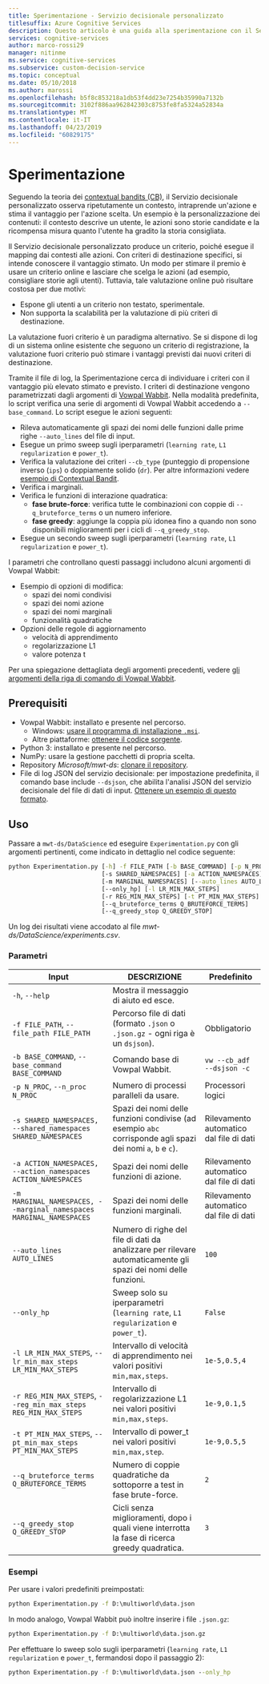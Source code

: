 ```yaml
---
title: Sperimentazione - Servizio decisionale personalizzato
titlesuffix: Azure Cognitive Services
description: Questo articolo è una guida alla sperimentazione con il Servizio decisionale personalizzato.
services: cognitive-services
author: marco-rossi29
manager: nitinme
ms.service: cognitive-services
ms.subservice: custom-decision-service
ms.topic: conceptual
ms.date: 05/10/2018
ms.author: marossi
ms.openlocfilehash: b5f8c853218a1db53f4dd23e7254b35990a7132b
ms.sourcegitcommit: 3102f886aa962842303c8753fe8fa5324a52834a
ms.translationtype: MT
ms.contentlocale: it-IT
ms.lasthandoff: 04/23/2019
ms.locfileid: "60829175"
---
```

# <a name="experimentation"></a>Sperimentazione

Seguendo la teoria dei [contextual bandits (CB)](https://www.microsoft.com/en-us/research/blog/contextual-bandit-breakthrough-enables-deeper-personalization/), il Servizio decisionale personalizzato osserva ripetutamente un contesto, intraprende un'azione e stima il vantaggio per l'azione scelta. Un esempio è la personalizzazione dei contenuti: il contesto descrive un utente, le azioni sono storie candidate e la ricompensa misura quanto l'utente ha gradito la storia consigliata.

Il Servizio decisionale personalizzato produce un criterio, poiché esegue il mapping dai contesti alle azioni. Con criteri di destinazione specifici, si intende conoscere il vantaggio stimato. Un modo per stimare il premio è usare un criterio online e lasciare che scelga le azioni (ad esempio, consigliare storie agli utenti). Tuttavia, tale valutazione online può risultare costosa per due motivi:

* Espone gli utenti a un criterio non testato, sperimentale.
* Non supporta la scalabilità per la valutazione di più criteri di destinazione.

La valutazione fuori criterio è un paradigma alternativo. Se si dispone di log di un sistema online esistente che seguono un criterio di registrazione, la valutazione fuori criterio può stimare i vantaggi previsti dai nuovi criteri di destinazione.

Tramite il file di log, la Sperimentazione cerca di individuare i criteri con il vantaggio più elevato stimato e previsto. I criteri di destinazione vengono parametrizzati dagli argomenti di [Vowpal Wabbit](https://github.com/JohnLangford/vowpal_wabbit/wiki). Nella modalità predefinita, lo script verifica una serie di argomenti di Vowpal Wabbit accedendo a `--base_command`. Lo script esegue le azioni seguenti:

* Rileva automaticamente gli spazi dei nomi delle funzioni dalle prime righe `--auto_lines` del file di input.
* Esegue un primo sweep sugli iperparametri (`learning rate`, `L1 regularization` e `power_t`).
* Verifica la valutazione dei criteri `--cb_type` (punteggio di propensione inverso (`ips`) o doppiamente solido (`dr`). Per altre informazioni vedere [esempio di Contextual Bandit](https://github.com/JohnLangford/vowpal_wabbit/wiki/Contextual-Bandit-Example).
* Verifica i marginali.
* Verifica le funzioni di interazione quadratica:
   * **fase brute-force**: verifica tutte le combinazioni con coppie di `--q_bruteforce_terms` o un numero inferiore.
   * **fase greedy**: aggiunge la coppia più idonea fino a quando non sono disponibili miglioramenti per i cicli di `--q_greedy_stop`.
* Esegue un secondo sweep sugli iperparametri (`learning rate`, `L1 regularization` e `power_t`).

I parametri che controllano questi passaggi includono alcuni argomenti di Vowpal Wabbit:
- Esempio di opzioni di modifica:
  - spazi dei nomi condivisi
  - spazi dei nomi azione
  - spazi dei nomi marginali
  - funzionalità quadratiche
- Opzioni delle regole di aggiornamento
  - velocità di apprendimento
  - regolarizzazione L1
  - valore potenza t

Per una spiegazione dettagliata degli argomenti precedenti, vedere [gli argomenti della riga di comando di Vowpal Wabbit](https://github.com/JohnLangford/vowpal_wabbit/wiki/Command-line-arguments).

## <a name="prerequisites"></a>Prerequisiti
- Vowpal Wabbit: installato e presente nel percorso.
  - Windows: [usare il programma di installazione `.msi`](https://github.com/eisber/vowpal_wabbit/releases).
  - Altre piattaforme: [ottenere il codice sorgente](https://github.com/JohnLangford/vowpal_wabbit/releases).
- Python 3: installato e presente nel percorso.
- NumPy: usare la gestione pacchetti di propria scelta.
- Repository *Microsoft/mwt-ds*: [clonare il repository](https://github.com/Microsoft/mwt-ds).
- File di log JSON del servizio decisionale: per impostazione predefinita, il comando base include `--dsjson`, che abilita l'analisi JSON del servizio decisionale del file di dati di input. [Ottenere un esempio di questo formato](https://github.com/JohnLangford/vowpal_wabbit/blob/master/test/train-sets/decisionservice.json).

## <a name="usage"></a>Uso
Passare a `mwt-ds/DataScience` ed eseguire `Experimentation.py` con gli argomenti pertinenti, come indicato in dettaglio nel codice seguente:

```cmd
python Experimentation.py [-h] -f FILE_PATH [-b BASE_COMMAND] [-p N_PROC]
                          [-s SHARED_NAMESPACES] [-a ACTION_NAMESPACES]
                          [-m MARGINAL_NAMESPACES] [--auto_lines AUTO_LINES]
                          [--only_hp] [-l LR_MIN_MAX_STEPS]
                          [-r REG_MIN_MAX_STEPS] [-t PT_MIN_MAX_STEPS]
                          [--q_bruteforce_terms Q_BRUTEFORCE_TERMS]
                          [--q_greedy_stop Q_GREEDY_STOP]
```

Un log dei risultati viene accodato al file *mwt-ds/DataScience/experiments.csv*.

### <a name="parameters"></a>Parametri
| Input | DESCRIZIONE | Predefinito |
| --- | --- | --- |
| `-h`, `--help` | Mostra il messaggio di aiuto ed esce. | |
| `-f FILE_PATH`, `--file_path FILE_PATH` | Percorso file di dati (formato `.json` o `.json.gz` - ogni riga è un `dsjson`). | Obbligatorio |  
| `-b BASE_COMMAND`, `--base_command BASE_COMMAND` | Comando base di Vowpal Wabbit.  | `vw --cb_adf --dsjson -c` |  
| `-p N_PROC`, `--n_proc N_PROC` | Numero di processi paralleli da usare. | Processori logici |  
| `-s SHARED_NAMESPACES, --shared_namespaces SHARED_NAMESPACES` | Spazi dei nomi delle funzioni condivise (ad esempio `abc` corrisponde agli spazi dei nomi `a`, `b` e `c`).  | Rilevamento automatico dal file di dati |  
| `-a ACTION_NAMESPACES, --action_namespaces ACTION_NAMESPACES` | Spazi dei nomi delle funzioni di azione. | Rilevamento automatico dal file di dati |  
| `-m MARGINAL_NAMESPACES, --marginal_namespaces MARGINAL_NAMESPACES` | Spazi dei nomi delle funzioni marginali. | Rilevamento automatico dal file di dati |  
| `--auto_lines AUTO_LINES` | Numero di righe del file di dati da analizzare per rilevare automaticamente gli spazi dei nomi delle funzioni. | `100` |  
| `--only_hp` | Sweep solo su iperparametri (`learning rate`, `L1 regularization` e `power_t`). | `False` |  
| `-l LR_MIN_MAX_STEPS`, `--lr_min_max_steps LR_MIN_MAX_STEPS` | Intervallo di velocità di apprendimento nei valori positivi `min,max,steps`. | `1e-5,0.5,4` |  
| `-r REG_MIN_MAX_STEPS`, `--reg_min_max_steps REG_MIN_MAX_STEPS` | Intervallo di regolarizzazione L1 nei valori positivi `min,max,steps`. | `1e-9,0.1,5` |  
| `-t PT_MIN_MAX_STEPS`, `--pt_min_max_steps PT_MIN_MAX_STEPS` | Intervallo di power_t nei valori positivi `min,max,step`. | `1e-9,0.5,5` |  
| `--q_bruteforce_terms Q_BRUTEFORCE_TERMS` | Numero di coppie quadratiche da sottoporre a test in fase brute-force. | `2` |  
| `--q_greedy_stop Q_GREEDY_STOP` | Cicli senza miglioramenti, dopo i quali viene interrotta la fase di ricerca greedy quadratica. | `3` |  

### <a name="examples"></a>Esempi
Per usare i valori predefiniti preimpostati:
```cmd
python Experimentation.py -f D:\multiworld\data.json
```

In modo analogo, Vowpal Wabbit può inoltre inserire i file `.json.gz`:
```cmd
python Experimentation.py -f D:\multiworld\data.json.gz
```

Per effettuare lo sweep solo sugli iperparametri (`learning rate`, `L1 regularization` e `power_t`, fermandosi dopo il passaggio 2):
```cmd
python Experimentation.py -f D:\multiworld\data.json --only_hp
```
